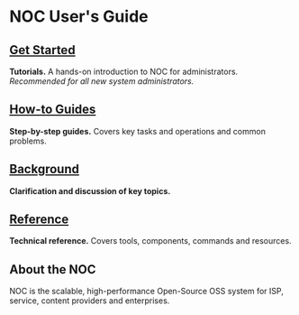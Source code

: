 # NOC User's Guide

<div class="noc-book-index">
    <div class="item">
        <h2><a href="tutorial/index.html">Get Started</a></h2>
        <strong>Tutorials.</strong>
        A hands-on introduction to NOC for administrators.
        <em>Recommended for all new system administrators.</em>
    </div>
    <div class="item">
        <h2><a href="howto/index.html">How-to Guides</a></h2>
        <strong>Step-by-step guides.</strong>
        Covers key tasks and operations and common problems.
    </div>
    <div class="item">
        <h2><a href="background/index.html">Background</a></h2>
        <strong>Clarification and discussion of key topics.</strong>
    </div>
    <div class="item">
        <h2><a href="reference/index.html">Reference</a></h2>
        <strong>Technical reference.</strong>
        Covers tools, components, commands and resources.
    </div>
</div>

## About the NOC
NOC is the scalable, high-performance Open-Source OSS system for ISP,
service, content providers and enterprises.
